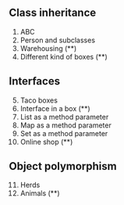 ## Class inheritance
  1. ABC
  2. Person and subclasses
  3. Warehousing (**)
  4. Different kind of boxes (**)

## Interfaces
  5. Taco boxes
  6. Interface in a box (**)
  7. List as a method parameter
  8. Map as a method parameter
  9. Set as a method parameter
  10. Online shop (**)
 
## Object polymorphism
  11. Herds
  12. Animals (**)
